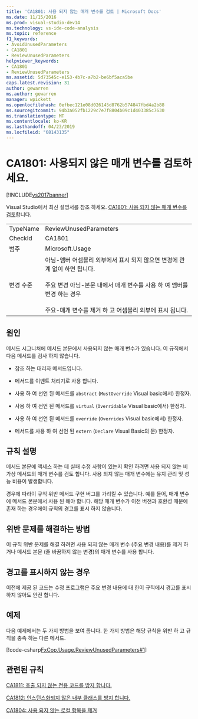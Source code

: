 ```yaml
---
title: 'CA1801: 사용 되지 않는 매개 변수를 검토 | Microsoft Docs'
ms.date: 11/15/2016
ms.prod: visual-studio-dev14
ms.technology: vs-ide-code-analysis
ms.topic: reference
f1_keywords:
- AvoidUnusedParameters
- CA1801
- ReviewUnusedParameters
helpviewer_keywords:
- CA1801
- ReviewUnusedParameters
ms.assetid: 5d73545c-e153-4b7c-a7b2-be6bf5aca5be
caps.latest.revision: 31
author: gewarren
ms.author: gewarren
manager: wpickett
ms.openlocfilehash: 0efbec121e08d026145d8762b574847fbd4a2b88
ms.sourcegitcommit: 94b3a052fb1229c7e7f8804b09c1d403385c7630
ms.translationtype: MT
ms.contentlocale: ko-KR
ms.lasthandoff: 04/23/2019
ms.locfileid: "68143135"
---
```

# <a name="ca1801-review-unused-parameters"></a>CA1801: 사용되지 않은 매개 변수를 검토하세요.
[!INCLUDE[vs2017banner](../includes/vs2017banner.md)]

Visual Studio에서 최신 설명서를 참조 하세요. [CA1801: 사용 되지 않는 매개 변수를 검토](https://docs.microsoft.com/visualstudio/code-quality/ca1801-review-unused-parameters)합니다.  
  
|||  
|-|-|  
|TypeName|ReviewUnusedParameters|  
|CheckId|CA1801|  
|범주|Microsoft.Usage|  
|변경 수준|아님-멤버 어셈블리 외부에서 표시 되지 않으면 변경에 관계 없이 하면 됩니다.<br /><br /> 주요 변경 아님-본문 내에서 매개 변수를 사용 하 여 멤버를 변경 하는 경우<br /><br /> 주요-매개 변수를 제거 하 고 어셈블리 외부에 표시 됩니다.|  
  
## <a name="cause"></a>원인  
 메서드 시그니처에 메서드 본문에서 사용되지 않는 매개 변수가 있습니다. 이 규칙에서 다음 메서드를 검사 하지 않습니다.  
  
- 참조 하는 대리자 메서드입니다.  
  
- 메서드를 이벤트 처리기로 사용 합니다.  
  
- 사용 하 여 선언 된 메서드를 `abstract` (`MustOverride` Visual basic에서) 한정자.  
  
- 사용 하 여 선언 된 메서드를 `virtual` (`Overridable` Visual basic에서) 한정자.  
  
- 사용 하 여 선언 된 메서드를 `override` (`Overrides` Visual basic에서) 한정자.  
  
- 메서드를 사용 하 여 선언 된 `extern` (`Declare` Visual Basic의 문) 한정자.  
  
## <a name="rule-description"></a>규칙 설명  
 메서드 본문에 액세스 하는 데 실패 수정 사항이 있는지 확인 하려면 사용 되지 않는 비가상 메서드의 매개 변수를 검토 합니다. 사용 되지 않는 매개 변수에는 유지 관리 및 성능 비용이 발생합니다.  
  
 경우에 따라이 규칙 위반 메서드 구현 버그를 가리킬 수 있습니다. 예를 들어, 매개 변수에 메서드 본문에서 사용 된 해야 합니다. 해당 매개 변수가 이전 버전과 호환성 때문에 존재 하는 경우에이 규칙의 경고를 표시 하지 않습니다.  
  
## <a name="how-to-fix-violations"></a>위반 문제를 해결하는 방법  
 이 규칙 위반 문제를 해결 하려면 사용 되지 않는 매개 변수 (주요 변경 내용)를 제거 하거나 메서드 본문 (줄 바꿈하지 않는 변경)의 매개 변수를 사용 합니다.  
  
## <a name="when-to-suppress-warnings"></a>경고를 표시하지 않는 경우  
 이전에 제공 된 코드는 수정 프로그램은 주요 변경 내용에 대 한이 규칙에서 경고를 표시 하지 않아도 안전 합니다.  
  
## <a name="example"></a>예제  
 다음 예제에서는 두 가지 방법을 보여 줍니다. 한 가지 방법은 해당 규칙을 위반 하 고 규칙을 충족 하는 다른 메서드.  
  
 [!code-csharp[FxCop.Usage.ReviewUnusedParameters#1](../snippets/csharp/VS_Snippets_CodeAnalysis/FxCop.Usage.ReviewUnusedParameters/cs/FxCop.Usage.ReviewUnusedPerameters.cs#1)]  
  
## <a name="related-rules"></a>관련된 규칙  
 [CA1811: 호출 되지 않는 전용 코드를 방지 합니다.](../code-quality/ca1811-avoid-uncalled-private-code.md)  
  
 [CA1812: 인스턴스화되지 않은 내부 클래스를 방지 합니다.](../code-quality/ca1812-avoid-uninstantiated-internal-classes.md)  
  
 [CA1804: 사용 되지 않는 로컬 항목을 제거](../code-quality/ca1804-remove-unused-locals.md)
